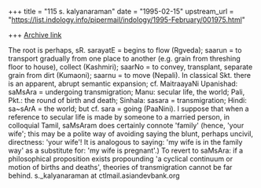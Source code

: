 +++
title = "115 s. kalyanaraman"
date = "1995-02-15"
upstream_url = "https://list.indology.info/pipermail/indology/1995-February/001975.html"

+++
[Archive link](https://list.indology.info/pipermail/indology/1995-February/001975.html)

The root is perhaps, sR. sarayatE = begins to flow (Rgveda); saarun = 
to transport gradually from one place to another (e.g. grain from 
threshing floor to house), collect (Kashmiri); saarNo = to convey, 
transplant, separate grain from dirt (Kumaoni); saarnu = to move 
(Nepali). In classical Skt. there is an apparent, abrupt semantic 
expansion; cf. MaitraayaNi Upanishad: saMsAra = undergoing 
transmigration; Manu: secular life, the world; Pali, Pkt.: the round 
of birth and death; Sinhala: sasara = transmigration; Hindi: sa~sArA = 
the world; but cf. sara = going (PaaNini). I suppose that when a 
reference to secular life is made by someone to a married person, in 
colloquial Tamil, saMsAram does certainly connote 'family' (hence, 
'your wife'; this may be a polite way of avoiding saying the blunt, 
perhaps uncivil, directness: 'your wife'! It is analogous to saying: 
'my wife is in the family way' as a substitute for: 'my wife is 
pregnant'.) To revert to saMsAra: if a philosophical proposition 
exists propounding 'a cyclical continuum or motion of births and 
deaths', theories of transmigration cannot be far behind. 
s._kalyanaraman at ctlmail.asiandevbank.org







